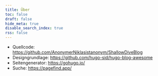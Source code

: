 ```yaml
---
title: Über
toc: false
draft: false
hide_meta: true
disable_search_index: true
rss: false
---
```


- Quellcode: https://github.com/AnonymerNiklasistanonym/ShallowDiveBlog
- Designgrundlage: https://github.com/hugo-sid/hugo-blog-awesome
- Seitengenerator: https://gohugo.io/
- Suche: https://pagefind.app/

